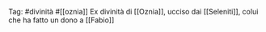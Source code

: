 Tag: #divinità #[[oznia]] 
Ex divinità di [[Oznia]], ucciso dai [[Seleniti]], colui che ha fatto un dono a [[Fabio]]